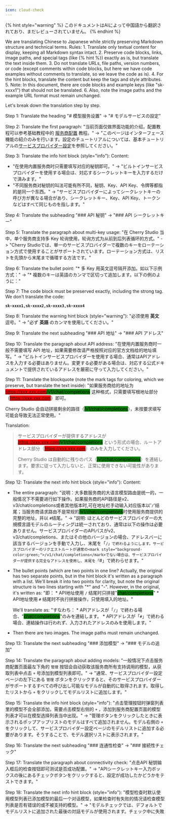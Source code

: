 ```yaml
---
icon: cloud-check
---
```


{% hint style="warning" %}
このドキュメントはAIによって中国語から翻訳されており、まだレビューされていません。
{% endhint %}


<think>
We are translating Chinese to Japanese while strictly preserving Markdown structure and technical terms.
 Rules:
 1. Translate only textual content for display, keeping all Markdown syntax intact.
 2. Preserve code blocks, links, image paths, and special tags (like {% hint %}) exactly as is, but translate the text inside them.
 3. Do not translate URLs, file paths, version numbers, or code (except comments within code blocks, but here we have code examples without comments to translate, so we leave the code as is).
 4. For the hint blocks, translate the content but keep the tags and style attributes.
 5. Note: In this document, there are code blocks and example keys (like "sk-xxxx1") that should not be translated.
 6. Also, note the image paths and the example URL format must remain unchanged.

 Let's break down the translation step by step.

 Step 1: Translate the heading "# 模型服务设置" -> "# モデルサービスの設定"

 Step 2: Translate the first paragraph:
 "当前页面仅做界面功能的介绍，配置教程可以参考基础教程中的 [服务商配置](../../../pre-basic/providers/) 教程。"
 -> "このページはインターフェース機能の紹介のみを行います。設定のチュートリアルについては、基本チュートリアルの[サービスプロバイダー設定](../../../pre-basic/providers/)を参照してください。"

 Step 3: Translate the info hint block (style="info"):
 Content:
   - "在使用内置服务商时只需要填写对应的秘钥即可。"
        -> "ビルトインサービスプロバイダーを使用する場合は、対応するシークレットキーを入力するだけで済みます。"
   - "不同服务商对秘钥的叫法可能有所不同，秘钥、Key、API Key、令牌等都指的是同一个东西。"
        -> "サービスプロバイダーによってシークレットキーの呼び方が異なる場合があり、シークレットキー、Key、API Key、トークンなどはすべて同じものを指します。"

 Step 4: Translate the subheading "### API 秘钥" -> "### API シークレットキー"

 Step 5: Translate the paragraph about multi-key usage:
 "在 Cherry Studio 当中，单个服务商支持多 Key 轮询使用，轮询方式为从前到后列表循环的方式。"
 -> "Cherry Studioでは、単一のサービスプロバイダーで複数のキーをローテーション方式で使用することがサポートされています。ローテーション方式は、リストを先頭から末尾まで循環する方法です。"

 Step 6: Translate the bullet point:
 "* 多 Key 用英文逗号隔开添加。如以下示例方式："
 -> "* 複数のキーは英語のカンマで区切って追加します。以下の例のように："

 Step 7: The code block must be preserved exactly, including the strong tag. We don't translate the code:
 <pre><code><strong>sk-xxxx1,sk-xxxx2,sk-xxxx3,sk-xxxx4</strong></code></pre>

 Step 8: Translate the warning hint block (style="warning"):
 "必须使用 **英文** 逗号。"
 -> "必ず **英語** のカンマを使用してください。"

 Step 9: Translate the next subheading "### API 地址" -> "### API アドレス"

 Step 10: Translate the paragraph about API address:
 "在使用内置服务商时一般不需要填写 API 地址，如果需要修改请严格按照对应的官方文档给的地址填写。"
 -> "ビルトインサービスプロバイダーを使用する場合、通常はAPIアドレスを入力する必要はありません。変更する必要がある場合は、対応する公式ドキュメントで提供されているアドレスを厳密に守って入力してください。"

 Step 11: Translate the blockquote (note the mark tags for coloring, which we preserve, but translate the text inside):
 "如果服务商给的地址为 <mark style="background-color:red;">https://xxx.xxx.com</mark><mark style="background-color:green;">/v1/chat/completions</mark> 这种格式，只需要填写根地址部分（<mark style="background-color:red;">https://xxx.xxx.com</mark>）即可。

 Cherry Studio 会自动拼接剩余的路径（<mark style="background-color:green;">/v1/chat/completions</mark>），未按要求填写可能会导致无法正常使用。"

 Translation:
 > サービスプロバイダーが提供するアドレスが <mark style="background-color:red;">https://xxx.xxx.com</mark><mark style="background-color:green;">/v1/chat/completions</mark> という形式の場合、ルートアドレス部分（<mark style="background-color:red;">https://xxx.xxx.com</mark>）のみを入力してください。
 >
 > Cherry Studio は自動的に残りのパス（<mark style="background-color:green;">/v1/chat/completions</mark>）を連結します。要求に従って入力しないと、正常に使用できない可能性があります。

 Step 12: Translate the next info hint block (style="info"):
 Content:
   - The entire paragraph: "说明：大多数服务商的大语言模型路由是统一的，一般情况下不需要进行如下操作。如果服务商的API路径是v2、v3/chat/completions或者其他版本时,可在地址栏手动输入对应版本以'`/`'结尾；当服务商请求路由不是常规的<mark style="background-color:green;">/v1/chat/completions</mark>时使用服务商提供的完整的地址，并以 `#`结尾。"
        -> "説明: ほとんどのサービスプロバイダーの大規模言語モデルのルーティングは統一されており、通常は以下の操作は必要ありません。サービスプロバイダーのAPIパスがv2、v3/chat/completions、またはその他のバージョンの場合、アドレスバーに該当するバージョンを手動で入力し、末尾を「`/」で終わるようにします。サービスプロバイダーのリクエストルートが通常の<mark style="background-color:green;">/v1/chat/completions</mark>でない場合は、サービスプロバイダーが提供する完全なアドレスを使用し、末尾を「`#」で終わらせます。"
   - The bullet points (which are two points in one line? Actually, the original has two separate points, but in the hint block it's written as a paragraph with a list. We'll break it into two points for clarity, but note the original structure is two lines starting with "*" and "-". However, in the original, it's written as:
        "即：
         * API地址使用 `/` 结尾时只拼接\"<mark style="background-color:green;">chat/completions</mark>\"
         * API地址使用 `#` 结尾时不执行拼接操作，只使用填入的地址。"

        We'll translate as:
        "すなわち：
         * APIアドレスが「`/`」で終わる場合、\"<mark style="background-color:green;">chat/completions</mark>\"のみを連結します。
         * APIアドレスが「`#`」で終わる場合、連結操作は行われず、入力されたアドレスのみを使用します。"

   - Then there are two images. The image paths must remain unchanged.

 Step 13: Translate the next subheading "### 添加模型" -> "### モデルの追加"

 Step 14: Translate the paragraph about adding models:
 "一般情况下点击服务商配置页面最左下角的 `管理` 按钮会自动获取该服务商所有支持调用的模型，从获取列表中点击 `+` 号添加到模型列表即可。"
 -> "通常、サービスプロバイダー設定ページの左下にある `管理` ボタンをクリックすると、そのサービスプロバイダーがサポートするすべての呼び出し可能なモデルが自動的に取得されます。取得したリストから `+` をクリックしてモデルリストに追加します。"

 Step 15: Translate the info hint block (style="info"):
 "点击管理按钮时弹窗列表里的模型不会全部添加，需要点击模型右侧的 `+` ，添加到服务商配置页面的模型列表才可以在模型选择列表当中出现。"
 -> "管理ボタンをクリックしたときに表示されるポップアップリストのモデルはすべて追加されません。モデル右側の `+` をクリックして、サービスプロバイダー設定ページのモデルリストに追加する必要があります。そうすることで、モデル選択リストに表示されます。"

 Step 16: Translate the next subheading "### 连通性检查" -> "### 接続性チェック"

 Step 17: Translate the paragraph about connectivity check:
 "点击API 秘钥输入框后的检查按钮即可测试是否成功配置。"
 -> "APIシークレットキー入力ボックスの後にあるチェックボタンをクリックすると、設定が成功したかどうかをテストできます。"

 Step 18: Translate the next info hint block (style="info"):
 "模型检查时默认使用模型列表已添加模型的最后一个对话模型，如果检查时有失败的情况请检查模型列表是否有错误的或不被支持的模型。"
 -> "モデルチェックでは、デフォルトでモデルリストに追加された最後の対話モデルが使用されます。チェック中に失敗